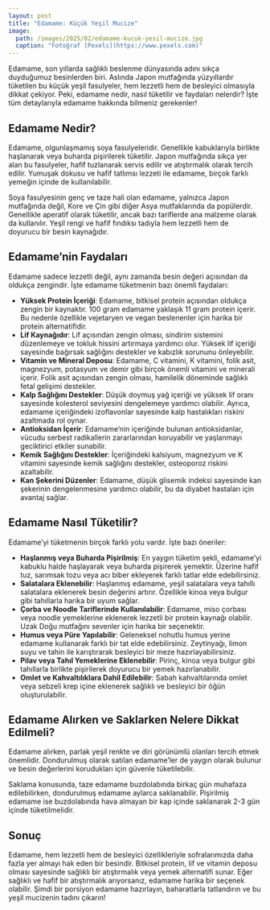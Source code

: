 ```yaml
---
layout: post
title: "Edamame: Küçük Yeşil Mucize"
image: 
  path: /images/2025/02/edamame-kucuk-yesil-mucize.jpg
  caption: "Fotoğraf [Pexels](https://www.pexels.com)"
---
```


Edamame, son yıllarda sağlıklı beslenme dünyasında adını sıkça duyduğumuz besinlerden biri. Aslında Japon mutfağında yüzyıllardır tüketilen bu küçük yeşil fasulyeler, hem lezzetli hem de besleyici olmasıyla dikkat çekiyor. Peki, edamame nedir, nasıl tüketilir ve faydaları nelerdir? İşte tüm detaylarıyla edamame hakkında bilmeniz gerekenler!

## Edamame Nedir?

Edamame, olgunlaşmamış soya fasulyeleridir. Genellikle kabuklarıyla birlikte haşlanarak veya buharda pişirilerek tüketilir. Japon mutfağında sıkça yer alan bu fasulyeler, hafif tuzlanarak servis edilir ve atıştırmalık olarak tercih edilir. Yumuşak dokusu ve hafif tatlımsı lezzeti ile edamame, birçok farklı yemeğin içinde de kullanılabilir.

Soya fasulyesinin genç ve taze hali olan edamame, yalnızca Japon mutfağında değil, Kore ve Çin gibi diğer Asya mutfaklarında da popülerdir. Genellikle aperatif olarak tüketilir, ancak bazı tariflerde ana malzeme olarak da kullanılır. Yeşil rengi ve hafif fındıksı tadıyla hem lezzetli hem de doyurucu bir besin kaynağıdır.

## Edamame’nin Faydaları

Edamame sadece lezzetli değil, aynı zamanda besin değeri açısından da oldukça zengindir. İşte edamame tüketmenin bazı önemli faydaları:

- **Yüksek Protein İçeriği**: Edamame, bitkisel protein açısından oldukça zengin bir kaynaktır. 100 gram edamame yaklaşık 11 gram protein içerir. Bu nedenle özellikle vejetaryen ve vegan beslenenler için harika bir protein alternatifidir.
- **Lif Kaynağıdır**: Lif açısından zengin olması, sindirim sistemini düzenlemeye ve tokluk hissini artırmaya yardımcı olur. Yüksek lif içeriği sayesinde bağırsak sağlığını destekler ve kabızlık sorununu önleyebilir.
- **Vitamin ve Mineral Deposu**: Edamame, C vitamini, K vitamini, folik asit, magnezyum, potasyum ve demir gibi birçok önemli vitamini ve minerali içerir. Folik asit açısından zengin olması, hamilelik döneminde sağlıklı fetal gelişimi destekler.
- **Kalp Sağlığını Destekler**: Düşük doymuş yağ içeriği ve yüksek lif oranı sayesinde kolesterol seviyesini dengelemeye yardımcı olabilir. Ayrıca, edamame içeriğindeki izoflavonlar sayesinde kalp hastalıkları riskini azaltmada rol oynar.
- **Antioksidan İçerir**: Edamame’nin içeriğinde bulunan antioksidanlar, vücudu serbest radikallerin zararlarından koruyabilir ve yaşlanmayı geciktirici etkiler sunabilir.
- **Kemik Sağlığını Destekler**: İçeriğindeki kalsiyum, magnezyum ve K vitamini sayesinde kemik sağlığını destekler, osteoporoz riskini azaltabilir.
- **Kan Şekerini Düzenler**: Edamame, düşük glisemik indeksi sayesinde kan şekerinin dengelenmesine yardımcı olabilir, bu da diyabet hastaları için avantaj sağlar.

## Edamame Nasıl Tüketilir?

Edamame’yi tüketmenin birçok farklı yolu vardır. İşte bazı öneriler:

- **Haşlanmış veya Buharda Pişirilmiş**: En yaygın tüketim şekli, edamame’yi kabuklu halde haşlayarak veya buharda pişirerek yemektir. Üzerine hafif tuz, sarımsak tozu veya acı biber ekleyerek farklı tatlar elde edebilirsiniz.
- **Salatalara Eklenebilir**: Haşlanmış edamame, yeşil salatalara veya tahıllı salatalara eklenerek besin değerini artırır. Özellikle kinoa veya bulgur gibi tahıllarla harika bir uyum sağlar.
- **Çorba ve Noodle Tariflerinde Kullanılabilir**: Edamame, miso çorbası veya noodle yemeklerine eklenerek lezzetli bir protein kaynağı olabilir. Uzak Doğu mutfağını sevenler için harika bir seçenektir.
- **Humus veya Püre Yapılabilir**: Geleneksel nohutlu humus yerine edamame kullanarak farklı bir tat elde edebilirsiniz. Zeytinyağı, limon suyu ve tahin ile karıştırarak besleyici bir meze hazırlayabilirsiniz.
- **Pilav veya Tahıl Yemeklerine Eklenebilir**: Pirinç, kinoa veya bulgur gibi tahıllarla birlikte pişirilerek doyurucu bir yemek hazırlanabilir.
- **Omlet ve Kahvaltılıklara Dahil Edilebilir**: Sabah kahvaltılarında omlet veya sebzeli krep içine eklenerek sağlıklı ve besleyici bir öğün oluşturulabilir.

## Edamame Alırken ve Saklarken Nelere Dikkat Edilmeli?

Edamame alırken, parlak yeşil renkte ve diri görünümlü olanları tercih etmek önemlidir. Dondurulmuş olarak satılan edamame’ler de yaygın olarak bulunur ve besin değerlerini korudukları için güvenle tüketilebilir.

Saklama konusunda, taze edamame buzdolabında birkaç gün muhafaza edilebilirken, dondurulmuş edamame aylarca saklanabilir. Pişirilmiş edamame ise buzdolabında hava almayan bir kap içinde saklanarak 2-3 gün içinde tüketilmelidir.

## Sonuç

Edamame, hem lezzetli hem de besleyici özellikleriyle sofralarımızda daha fazla yer almayı hak eden bir besindir. Bitkisel protein, lif ve vitamin deposu olması sayesinde sağlıklı bir atıştırmalık veya yemek alternatifi sunar. Eğer sağlıklı ve hafif bir atıştırmalık arıyorsanız, edamame harika bir seçenek olabilir. Şimdi bir porsiyon edamame hazırlayın, baharatlarla tatlandırın ve bu yeşil mucizenin tadını çıkarın!